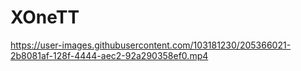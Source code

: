# XOneTT



https://user-images.githubusercontent.com/103181230/205366021-2b8081af-128f-4444-aec2-92a290358ef0.mp4


